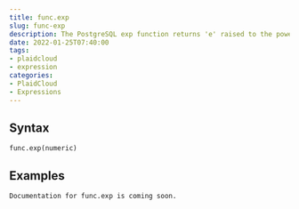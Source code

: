 ```yaml
---
title: func.exp
slug: func-exp
description: The PostgreSQL exp function returns 'e' raised to the power of 'number'
date: 2022-01-25T07:40:00
tags:
- plaidcloud
- expression
categories:
- PlaidCloud
- Expressions
---
```



## Syntax



```
func.exp(numeric)
```


## Examples



```
Documentation for func.exp is coming soon.
```
